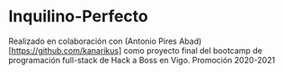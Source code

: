 # Inquilino-Perfecto

Realizado en colaboración con (Antonio Pires Abad)[https://github.com/kanarikus] como proyecto final del bootcamp de programación full-stack de Hack a Boss en Vigo.
Promoción 2020-2021